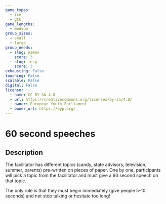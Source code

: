 ```yaml
---
game_types:
  - ice
  - gtk
game_lengths:
  - medium
group_sizes:
  - small
  - large
group_needs:
  - slug: names
    score: 3
  - slug: insp
    score: 3
exhausting: False
touching: False
scalable: False
digital: False
license:
  - name: CC BY-SA 4.0
  - url: https://creativecommons.org/licenses/by-sa/4.0/
  - owner: European Youth Parliament
  - owner_url: https://eyp.org/
---
```

# 60 second speeches

## Description
The facilitator has different topics (candy, state advisors, television, summer, parents) pre-written on pieces of paper. One by one, participants will pick a topic from the facilitator and must give a 60 second speech on that topic.

The only rule is that they must begin immediately (give people 5-10 seconds) and not stop talking or hesitate too long!
